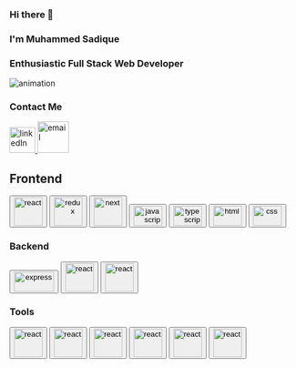 ### Hi there 👋
<h3>I'm Muhammed Sadique</h3>
<h3>Enthusiastic Full Stack Web Developer</h3>
   <img src='https://i1.wp.com/hungary.wherefor.org/wp-content/uploads/2018/07/digital-software-development.gif?fit=705%2C446&ssl=1' alt='animation'></img>
   <br/>
   <h3 margin="auto" padding='30px'>Contact Me</h3>
        <a href="https://www.linkedin.com/in/muhammed-sadique-064385230/">
    <img width='45px'  src='https://yt3.ggpht.com/a/AATXAJwNDs73uwz2TI0tc7BnsBSVj6mmFQ0Go05fuQ=s900-c-k-c0xffffffff-no-rj-mo' alt='linkedIn'></img>   
      </a>
      <a href="mailto:mhdsadique8@gmail.com">
        <Image width="55px" src="https://devtechnosys.com/insights/wp-content/uploads/2021/07/full-stack-development.gif" alt="email"></Image>
        </a>
            <div >
              <div >
           <div >
           <h2 padding='20px'>Frontend </h2>
           <button>
         <img width="50px" src="https://www.bing.com/th?id=OSK.ba13f442edde2a689da52b7784617c05&w=188&h=132&c=7&o=6&dpr=1.3&pid=SANGAM"  alt="react" srcset="" />
        </button>
        <button   >
          <img width="50px" src="https://www.bing.com/th?id=OSK.1d38bd7bfd244a573a3170a3f753c900&w=188&h=132&c=7&o=6&dpr=1.3&pid=SANGAM"  alt="redux"  />
          </button>
          <button >       
          <img width="50px" src="https://www.bing.com/th?id=OSK.7725c07a837e7c19288888aefb937d35&w=188&h=132&c=7&o=6&dpr=1.3&pid=SANGAM"  alt="next" />
          </button> <button   >         
          <img width="50px" height="35px" src="https://static.javatpoint.com/images/javascript/javascript_logo.png"  alt="javascript" srcset="" />
          </button> <button >        
        <img width="50px" height="35px" src="https://www.bing.com/th?id=OSK.ad0ecb359ba825ee4ee36a258cd082a9&w=148&h=148&c=7&o=6&dpr=1.3&pid=SANGAM"  alt="typescript" srcset="" />
        </button>
        <button   >     
          <img width="50px" height="35px"  src="https://www.bing.com/th?id=OSK.245a0c598c9232fbf3012ded3336f4c4&w=148&h=148&c=7&o=6&dpr=1.3&pid=SANGAM"  alt="html" srcset="" />
          </button>
          <button    >         
          <img width="50px" height="35px" src="https://upload.wikimedia.org/wikipedia/commons/thumb/d/d5/CSS3_logo_and_wordmark.svg/180px-CSS3_logo_and_wordmark.svg.png"  alt="css" srcset="" />
          </button>
           </div>        
           <h3 >Backend</h3> 
        <button          > 
          <img width="70px" height="35px" src="https://d1jnx9ba8s6j9r.cloudfront.net/blog/wp-content/uploads/2019/07/express-logo-528x240.png"  alt="express" srcset="" />
          </button>
           <button > 
         <img width="50px" src="https://www.bing.com/th?id=OSK.5bf4de34d8317d399f0d701027322bbc&w=188&h=132&c=7&o=6&dpr=1.3&pid=SANGAM"  alt="react" srcset="" />
         </button>
          <button>
          <img width="50px" src="https://www.bing.com/th?id=OSK.6369cc7cb99b3a1eca38327120177828&w=188&h=132&c=7&o=6&dpr=1.3&pid=SANGAM"  alt="react" srcset="" />
          </button>
        </div>
            </div>  
              <div w='100%'>
           <h3 textAlign='center'>Tools</h3>
         <div textAlign='center'margin="auto">    
        <button >  
        <img  width="50px"  src="https://www.bing.com/th?id=OSK.f7b9c150ce4a552225f3285d2045d78b&w=148&h=148&c=7&o=6&dpr=1.3&pid=SANGAM"  alt="react" srcset="" />
        </button>
        <button>       
        <img width="50px"  src="https://www.bing.com/th?id=OSK.b15146a8bebfb993c6dad4725c884d6d&w=148&h=148&c=7&o=6&dpr=1.3&pid=SANGAM"  alt="react"  />
        </button>
        <button >      
        <img  width="50px"  src="https://www.bing.com/th?id=AMMS_140e43bcedca90dcd8a8e353b64e999d&w=148&h=148&c=7&o=6&dpr=1.3&pid=SANGAM"  alt="react" />
        </button> <button   >      
        <img  width="50px"  src="https://www.bing.com/th?id=OSK.43d35f106164cf8683dc62afd2102d69&w=148&h=148&c=7&o=6&dpr=1.3&pid=SANGAM"  alt="react" srcset="" />
        </button>
         <button  >      
        <img width="50px"  src="https://www.bing.com/th?id=AMMS_9f9139c5534e00448b72088aebb168e0&w=148&h=148&c=7&o=6&dpr=1.3&pid=SANGAM"  alt="react" srcset="" />
        </button>
        <button>
        <img  width="50px" height="50px" src="https://www.bing.com/th?id=OSK.9fdede4794d05f5eec77fbad77985638&w=188&h=132&c=7&o=6&dpr=1.3&pid=SANGAM"  alt="react" srcset="" />
        </button>
              </div>
            </div>      
<!-- **mhdsadique/mhdsadique** is a ✨ _special_ ✨ repository because its `README.md` (this file) appears on your GitHub profile. -->

<!-- Here are some ideas to get you started: -->
<!-- - 🔭 I’m currently working on ...
- 🌱 I’m currently learning ...
- 👯 I’m looking to collaborate on ...
- 🤔 I’m looking for help with ...
- 💬 Ask me about ...
- 📫 How to reach me: ...
- 😄 Pronouns: ...
- ⚡ Fun fact: ...
 -->


